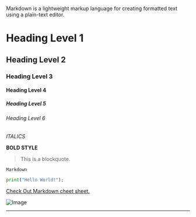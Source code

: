 Markdown is a lightweight markup language for creating formatted text using a plain-text editor.

# Heading Level 1

## Heading Level 2

### Heading Level 3

#### Heading Level 4

##### Heading Level 5

###### Heading Level 6

_ITALICS_

**BOLD STYLE**

> This is a blockquote.

`Markdown`

```python
print("Hello World!");
```

[Check Out Markdown cheet sheet.](https://www.markdownguide.org/cheat-sheet/)

![Image](https://upload.wikimedia.org/wikipedia/commons/thumb/4/48/Markdown-mark.svg/1024px-Markdown-mark.svg.png)

---
